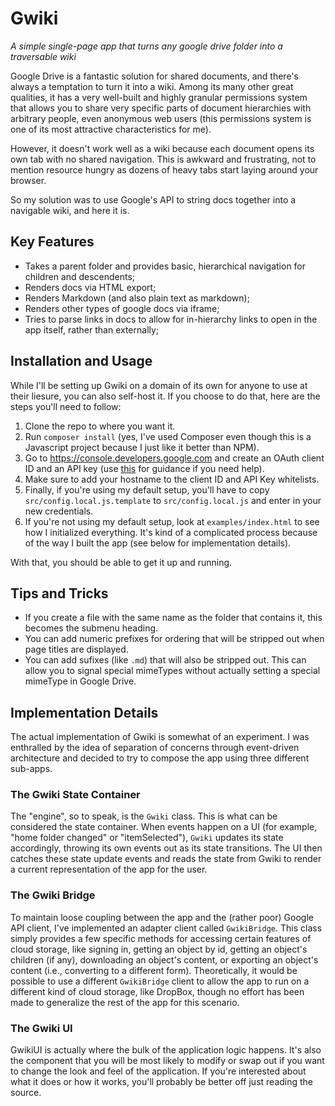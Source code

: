 # Gwiki

*A simple single-page app that turns any google drive folder into a traversable wiki*

Google Drive is a fantastic solution for shared documents, and there's always a temptation to turn it into a wiki. Among its many other great qualities, it has a very well-built and highly granular permissions system that allows you to share very specific parts of document hierarchies with arbitrary people, even anonymous web users (this permissions system is one of its most attractive characteristics for me).

However, it doesn't work well as a wiki because each document opens its own tab with no shared navigation. This is awkward and frustrating, not to mention resource hungry as dozens of heavy tabs start laying around your browser.

So my solution was to use Google's API to string docs together into a navigable wiki, and here it is.

## Key Features

* Takes a parent folder and provides basic, hierarchical navigation for children and descendents;
* Renders docs via HTML export;
* Renders Markdown (and also plain text as markdown);
* Renders other types of google docs via iframe;
* Tries to parse links in docs to allow for in-hierarchy links to open in the app itself, rather than externally;

## Installation and Usage

While I'll be setting up Gwiki on a domain of its own for anyone to use at their liesure, you can also self-host it. If you choose to do that, here are the steps you'll need to follow:

1. Clone the repo to where you want it.
2. Run `composer install` (yes, I've used Composer even though this is a Javascript project because I just like it better than NPM).
3. Go to https://console.developers.google.com and create an OAuth client ID and an API key (use [this](https://developers.google.com/drive/v3/web/quickstart/js) for guidance if you need help).
4. Make sure to add your hostname to the client ID and API Key whitelists.
5. Finally, if you're using my default setup, you'll have to copy `src/config.local.js.template` to `src/config.local.js` and enter in your new credentials.
6. If you're not using my default setup, look at `examples/index.html` to see how I initialized everything. It's kind of a complicated process because of the way I built the app (see below for implementation details).

With that, you should be able to get it up and running.

## Tips and Tricks

* If you create a file with the same name as the folder that contains it, this becomes the submenu heading.
* You can add numeric prefixes for ordering that will be stripped out when page titles are displayed.
* You can add sufixes (like `.md`) that will also be stripped out. This can allow you to signal special mimeTypes without actually setting a special mimeType in Google Drive.


## Implementation Details

The actual implementation of Gwiki is somewhat of an experiment. I was enthralled by the idea of separation of concerns through event-driven architecture and decided to try to compose the app using three different sub-apps.

### The Gwiki State Container

The "engine", so to speak, is the `Gwiki` class. This is what can be considered the state container. When events happen on a UI (for example, "home folder changed" or "itemSelected"), `Gwiki` updates its state accordingly, throwing its own events out as its state transitions. The UI then catches these state update events and reads the state from Gwiki to render a current representation of the app for the user.

### The Gwiki Bridge

To maintain loose coupling between the app and the (rather poor) Google API client, I've implemented an adapter client called `GwikiBridge`. This class simply provides a few specific methods for accessing certain features of cloud storage, like signing in, getting an object by id, getting an object's children (if any), downloading an object's content, or exporting an object's content (i.e., converting to a different form). Theoretically, it would be possible to use a different `GwikiBridge` client to allow the app to run on a different kind of cloud storage, like DropBox, though no effort has been made to generalize the rest of the app for this scenario.

### The Gwiki UI

GwikiUI is actually where the bulk of the application logic happens. It's also the component that you will be most likely to modify or swap out if you want to change the look and feel of the application. If you're interested about what it does or how it works, you'll probably be better off just reading the source.


